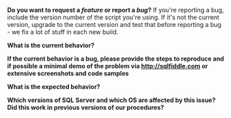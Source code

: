 **Do you want to request a *feature* or report a *bug*?**
If you're reporting a bug, include the version number of the script you're using. If it's not the current version, upgrade to the current version and test that before reporting a bug - we fix a lot of stuff in each new build.

**What is the current behavior?**

**If the current behavior is a bug, please provide the steps to reproduce and if possible a minimal demo of the problem via http://sqlfiddle.com or extensive screenshots and code samples**

**What is the expected behavior?**

**Which versions of SQL Server and which OS are affected by this issue? Did this work in previous versions of our procedures?**
